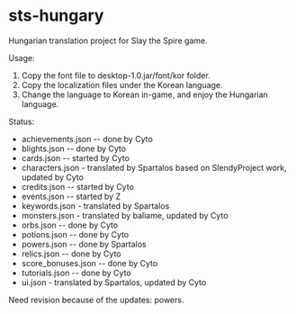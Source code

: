 # sts-hungary

Hungarian translation project for Slay the Spire game.

Usage:

1. Copy the font file to desktop-1.0.jar/font/kor folder.
2. Copy the localization files under the Korean language.
3. Change the language to Korean in-game, and enjoy the Hungarian language.

Status:

- achievements.json -- done by Cyto
- blights.json -- done by Cyto
- cards.json -- started by Cyto
- characters.json - translated by Spartalos based on SlendyProject work, updated by Cyto
- credits.json -- started by Cyto
- events.json -- started by Z
- keywords.json - translated by Spartalos
- monsters.json - translated by baliame, updated by Cyto
- orbs.json -- done by Cyto
- potions.json -- done by Cyto
- powers.json -- done by Spartalos
- relics.json -- done by Cyto
- score_bonuses.json -- done by Cyto
- tutorials.json -- done by Cyto
- ui.json - translated by Spartalos, updated by Cyto

Need revision because of the updates: powers.

